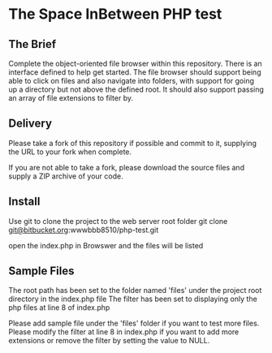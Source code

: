 The Space InBetween PHP test
============================

The Brief
---------
Complete the object-oriented file browser within this repository. There is an interface defined to help get started.
The file browser should support being able to click on files and also navigate into folders, with support for going up a
directory but not above the defined root. It should also support passing an array of file extensions to filter by.

Delivery
--------
Please take a fork of this repository if possible and commit to it, supplying the URL to your fork when complete.

If you are not able to take a fork, please download the source files and supply a ZIP archive of your code.

Install
--------
Use git to clone the project to the web server root folder
git clone git@bitbucket.org:wwwbbb8510/php-test.git

open the index.php in Browswer and the files will be listed

Sample Files
-------
The root path has been set to the folder named 'files' under the project root directory in the index.php file
The filter has been set to displaying only the php files at line 8 of index.php

Please add sample file under the 'files' folder if you want to test more files.
Please modify the filter at line 8 in index.php if you want to add more extensions or remove the filter by setting the value to NULL.
